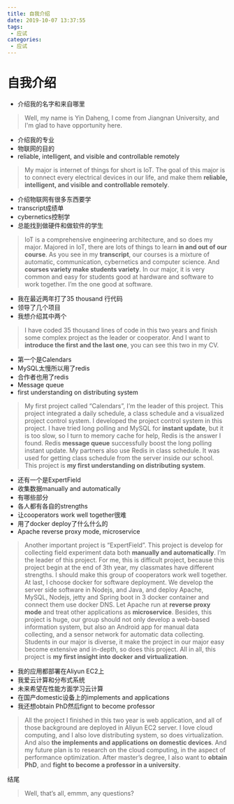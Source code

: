 ```yaml
---
title: 自我介绍
date: 2019-10-07 13:37:55
tags: 
 - 应试
categories: 
 - 应试
---
```

# 自我介绍

* 介绍我的名字和来自哪里

>Well, my name is Yin Daheng, I come from Jiangnan University, and I'm glad to have opportunity here.

* 介绍我的专业
* 物联网的目的
* reliable, intelligent, and visible and controllable remotely

>My major is internet of things for short is IoT. The goal of this major is to connect every electrical devices in our life, and make them **reliable, intelligent, and visible and controllable remotely**.

* 介绍物联网有很多东西要学
* transcript成绩单
* cybernetics控制学
* 总能找到做硬件和做软件的学生

>IoT is a comprehensive engineering architecture, and so does my major. Majored in IoT, there are lots of things to learn **in and out of our course**. As you see in my **transcript**, our courses is a mixture of automatic, communication, cybernetics and computer science. And **courses variety make students variety**. In our major, it is very common and easy for students good at hardware and software to work together. I’m the one good at software.

* 我在最近两年打了35 thousand 行代码
* 领导了几个项目
* 我想介绍其中两个

>I have coded 35 thousand lines of code in this two years and finish some complex project as the leader or cooperator. And I want to **introduce the first and the last one**, you can see this two in my CV.

* 第一个是Calendars
* MySQL太慢所以用了redis
* 合作者也用了redis
* Message queue
* first understanding on distributing system

>My first project called “Calendars”, I’m the leader of this project. This project integrated a daily schedule, a class schedule and a visualized project control system. I developed the project control system in this project. I have tried long polling and MySQL for **instant update**, but it is too slow, so I turn to memory cache for help, Redis is the answer I found. Redis **message queue** successfully boost the long polling instant update. My partners also use Redis in class schedule. It was used for getting class schedule from the server inside our school. This project is **my first understanding on distributing system**.

* 还有一个是ExpertField
* 收集数据manually and automatically
* 有哪些部分
* 各人都有各自的strengths
* 让cooperators work well together很难
* 用了docker deploy了什么什么的
* Apache reverse proxy mode, microservice

>Another important project is “ExpertField”. This project is develop for collecting field experiment data both **manually and automatically**. I’m the leader of this project. For me, this is difficult project, because this project begin at the end of 3th year, my classmates have different strengths. I should make this group of cooperators work well together. At last, I choose docker for software deployment. We develop the server side software in Nodejs, and Java, and deploy Apache, MySQL, Nodejs, jetty and Spring boot in 3 docker container and connect them use docker DNS. Let Apache run at **reverse proxy mode** and treat other applications as **microservice**. Besides, this project is huge, our group should not only develop a web-based information system, but also an Android app for manual data collecting, and a sensor network for automatic data collecting. Students in our major is diverse, it make the project in our major easy become extensive and in-depth, so does this project. All in all, this project is **my first insight into docker and virtualization**.

* 我的应用都部署在Aliyun EC2上
* 我爱云计算和分布式系统
* 未来希望在性能方面学习云计算
* 在国产domestic设备上的implements and applications
* 我还想obtain PhD然后fignt to become professor

>All the project I finished in this two year is web application, and all of those background are deployed in Aliyun EC2 server. I love cloud computing, and I also love distributing system, so does virtualization. And also **the implements and applications on domestic devices**. And my future plan is to research on the cloud computing, in the aspect of performance optimization. After master’s degree, I also want to **obtain PhD**, and **fight to become a professor in a university**.

结尾

>Well, that’s all, emmm, any questions?
